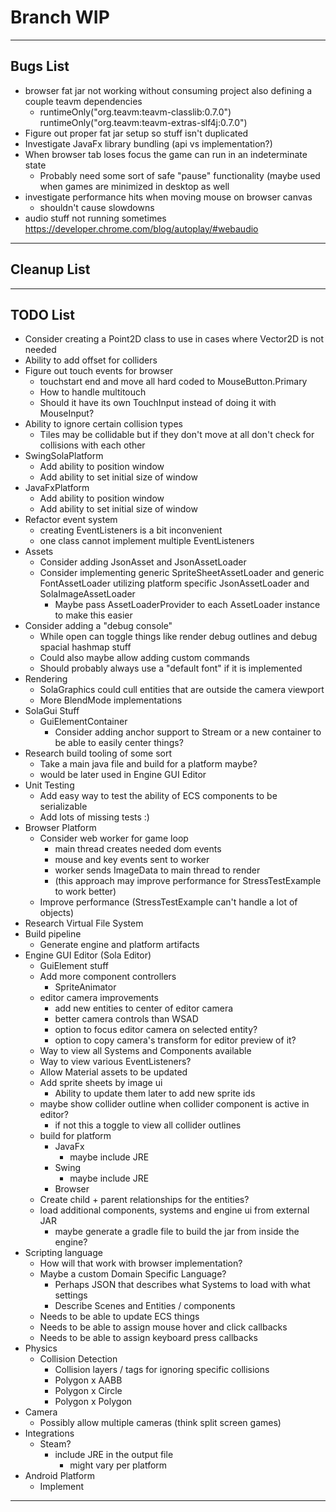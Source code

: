 # Branch WIP

-----------------------------------------------------------------------------------------------------------------------

## Bugs List
* browser fat jar not working without consuming project also defining a couple teavm dependencies
  * runtimeOnly("org.teavm:teavm-classlib:0.7.0")
    runtimeOnly("org.teavm:teavm-extras-slf4j:0.7.0")
* Figure out proper fat jar setup so stuff isn't duplicated
* Investigate JavaFx library bundling (api vs implementation?)
* When browser tab loses focus the game can run in an indeterminate state
  * Probably need some sort of safe "pause" functionality (maybe used when games are minimized in desktop as well
* investigate performance hits when moving mouse on browser canvas
  * shouldn't cause slowdowns
* audio stuff not running sometimes https://developer.chrome.com/blog/autoplay/#webaudio

-----------------------------------------------------------------------------------------------------------------------

## Cleanup List

-----------------------------------------------------------------------------------------------------------------------

## TODO List
* Consider creating a Point2D class to use in cases where Vector2D is not needed
* Ability to add offset for colliders
* Figure out touch events for browser
  * touchstart end and move all hard coded to MouseButton.Primary
  * How to handle multitouch
  * Should it have its own TouchInput instead of doing it with MouseInput?
* Ability to ignore certain collision types
  * Tiles may be collidable but if they don't move at all don't check for collisions with each other
* SwingSolaPlatform
  * Add ability to position window
  * Add ability to set initial size of window
* JavaFxPlatform
  * Add ability to position window
  * Add ability to set initial size of window
* Refactor event system
  * creating EventListeners is a bit inconvenient
  * one class cannot implement multiple EventListeners
* Assets
  * Consider adding JsonAsset and JsonAssetLoader
  * Consider implementing generic SpriteSheetAssetLoader and generic FontAssetLoader utilizing platform specific
    JsonAssetLoader and SolaImageAssetLoader
    * Maybe pass AssetLoaderProvider to each AssetLoader instance to make this easier
* Consider adding a "debug console"
  * While open can toggle things like render debug outlines and debug spacial hashmap stuff
  * Could also maybe allow adding custom commands
  * Should probably always use a "default font" if it is implemented
* Rendering
  * SolaGraphics could cull entities that are outside the camera viewport
  * More BlendMode implementations
* SolaGui Stuff
  * GuiElementContainer
    * Consider adding anchor support to Stream or a new container to be able to easily center things?
* Research build tooling of some sort
  * Take a main java file and build for a platform maybe?
  * would be later used in Engine GUI Editor
* Unit Testing
  * Add easy way to test the ability of ECS components to be serializable
  * Add lots of missing tests :)
* Browser Platform
  * Consider web worker for game loop
    * main thread creates needed dom events
    * mouse and key events sent to worker
    * worker sends ImageData to main thread to render
    * (this approach may improve performance for StressTestExample to work better)
  * Improve performance (StressTestExample can't handle a lot of objects)
* Research Virtual File System
* Build pipeline
  * Generate engine and platform artifacts
* Engine GUI Editor (Sola Editor)
  * GuiElement stuff
  * Add more component controllers
    * SpriteAnimator
  * editor camera improvements
    * add new entities to center of editor camera
    * better camera controls than WSAD
    * option to focus editor camera on selected entity?
    * option to copy camera's transform for editor preview of it?
  * Way to view all Systems and Components available
  * Way to view various EventListeners?
  * Allow Material assets to be updated
  * Add sprite sheets by image ui
    * Ability to update them later to add new sprite ids
  * maybe show collider outline when collider component is active in editor?
    * if not this a toggle to view all collider outlines
  * build for platform
    * JavaFx
      * maybe include JRE
    * Swing
      * maybe include JRE
    * Browser
  * Create child + parent relationships for the entities?
  * load additional components, systems and engine ui from external JAR
    * maybe generate a gradle file to build the jar from inside the engine?
* Scripting language
  * How will that work with browser implementation?
  * Maybe a custom Domain Specific Language?
    * Perhaps JSON that describes what Systems to load with what settings
    * Describe Scenes and Entities / components
  * Needs to be able to update ECS things
  * Needs to be able to assign mouse hover and click callbacks
  * Needs to be able to assign keyboard press callbacks
* Physics
  * Collision Detection
    * Collision layers / tags for ignoring specific collisions
    * Polygon x AABB
    * Polygon x Circle
    * Polygon x Polygon
* Camera
  * Possibly allow multiple cameras (think split screen games)
* Integrations
  * Steam?
    * include JRE in the output file
      * might vary per platform
* Android Platform
  * Implement

-----------------------------------------------------------------------------------------------------------------------
